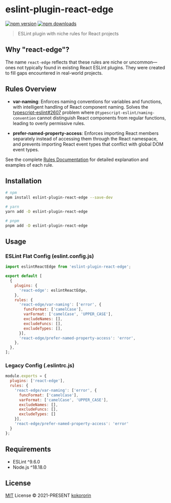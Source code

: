 # eslint-plugin-react-edge

[![npm version][npm-version-src]][npm-version-href]
[![npm downloads][npm-downloads-src]][npm-downloads-href]

> ESLint plugin with niche rules for React projects

## Why "react-edge"?

The name `react-edge` reflects that these rules are niche or uncommon—ones not typically found in existing React ESLint plugins. They were created to fill gaps encountered in real-world projects.

## Rules Overview

- **var-naming**: Enforces naming conventions for variables and functions, with intelligent handling of React component naming. Solves the [typescript-eslint#2607](https://github.com/typescript-eslint/typescript-eslint/issues/2607) problem where `@typescript-eslint/naming-convention` cannot distinguish React components from regular functions, leading to overly permissive rules.

- **prefer-named-property-access**: Enforces importing React members separately instead of accessing them through the React namespace, and prevents importing React event types that conflict with global DOM event types.

See the complete [Rules Documentation](./src/rules) for detailed explanation and examples of each rule.

## Installation

```bash
# npm
npm install eslint-plugin-react-edge --save-dev

# yarn
yarn add -D eslint-plugin-react-edge

# pnpm
pnpm add -D eslint-plugin-react-edge
```

## Usage

### ESLint Flat Config (eslint.config.js)

```js
import eslintReactEdge from 'eslint-plugin-react-edge';

export default [
  {
    plugins: {
      'react-edge': eslintReactEdge,
    },
    rules: {
      'react-edge/var-naming': ['error', {
        funcFormat: ['camelCase'],
        varFormat: ['camelCase', 'UPPER_CASE'],
        excludeNames: [],
        excludeFuncs: [],
        excludeTypes: [],
      }],
      'react-edge/prefer-named-property-access': 'error',
    },
  },
];
```

### Legacy Config (.eslintrc.js)

```js
module.exports = {
  plugins: ['react-edge'],
  rules: {
    'react-edge/var-naming': ['error', {
      funcFormat: ['camelCase'],
      varFormat: ['camelCase', 'UPPER_CASE'],
      excludeNames: [],
      excludeFuncs: [],
      excludeTypes: []
    }],
    'react-edge/prefer-named-property-access': 'error'
  }
};
```

## Requirements

- ESLint ^9.6.0
- Node.js ^18.18.0

## License

[MIT](./LICENSE) License © 2021-PRESENT [kokororin](https://github.com/kokororin)

[npm-version-src]: https://img.shields.io/npm/v/eslint-plugin-react-edge?style=flat&colorA=18181B&colorB=28CF8D
[npm-version-href]: https://npmjs.com/package/eslint-plugin-react-edge
[npm-downloads-src]: https://img.shields.io/npm/dm/eslint-plugin-react-edge?style=flat&colorA=18181B&colorB=28CF8D
[npm-downloads-href]: https://npmjs.com/package/eslint-plugin-react-edge
